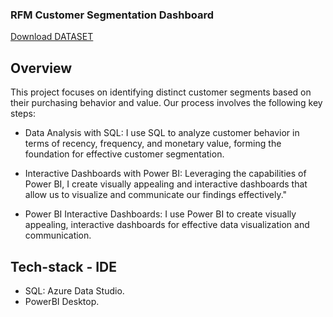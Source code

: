 ### RFM Customer Segmentation Dashboard
[Download DATASET](https://drive.google.com/drive/folders/1jf_oIfKXgbbzbXv93_Kk8XgNdc31hWm8?usp=sharing)
## Overview
This project focuses on identifying distinct customer segments based on their purchasing behavior and value. Our process involves the following key steps:

 * Data Analysis with SQL: I use SQL to analyze customer behavior in terms of recency, frequency, and monetary value, forming the foundation for effective customer segmentation.

 * Interactive Dashboards with Power BI: Leveraging the capabilities of Power BI, I create visually appealing and interactive dashboards that allow us to visualize and communicate our findings effectively."

 * Power BI Interactive Dashboards: I use Power BI to create visually appealing, interactive dashboards for effective data visualization and communication.
## Tech-stack - IDE
* SQL: Azure Data Studio. 
* PowerBI Desktop.
